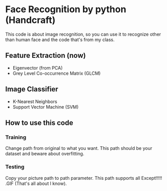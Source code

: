 # Face Recognition by python (Handcraft)
This code is about image recognition, so you can use it to recognize other than human face and the code that's from my class.

## Feature Extraction (now)
  - Eigenvector (from PCA)
  - Grey Level Co-occurrence Matrix (GLCM)

## Image Classifier
  - K-Nearest Neighbors
  - Support Vector Machine (SVM)

## How to use this code
  ### Training
  Change path from original to what you want. This path should be your dataset and beware about overfitting.
  ### Testing 
  Copy your picture path to path parameter. This path supports all Except!!!!! .GIF (That's all about I know).
